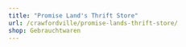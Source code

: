 ```yaml
---
title: "Promise Land's Thrift Store"
url: /crawfordville/promise-lands-thrift-store/
shop: Gebrauchtwaren
---
```

